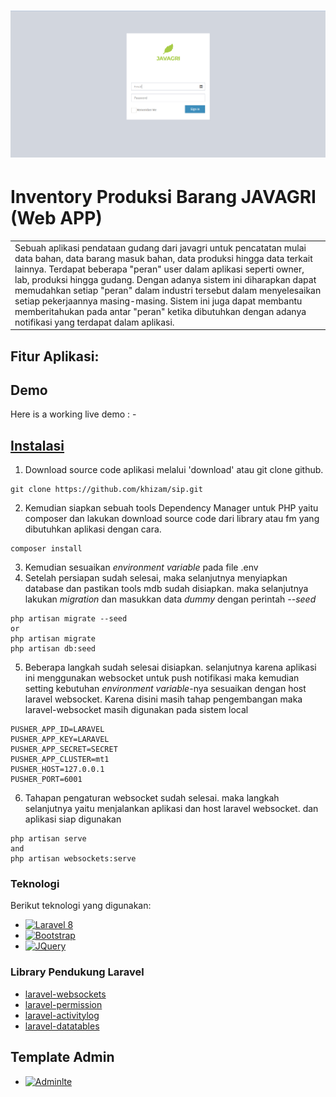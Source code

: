 # ![WebApp](https://github.com/khizam/sip/blob/main/readme/img/login.png)
# Inventory Produksi Barang JAVAGRI (Web APP)
<table>
<tr>
<td>
  Sebuah aplikasi pendataan gudang dari javagri untuk pencatatan mulai data bahan, data barang masuk bahan, data produksi hingga data terkait lainnya. Terdapat beberapa "peran" user dalam aplikasi seperti owner, lab, produksi hingga gudang. Dengan adanya sistem ini diharapkan dapat memudahkan setiap "peran" dalam industri tersebut dalam menyelesaikan setiap pekerjaannya masing-masing. Sistem ini juga dapat membantu memberitahukan pada antar "peran" ketika dibutuhkan dengan adanya notifikasi yang terdapat dalam aplikasi.
</td>
</tr>
</table>

Fitur Aplikasi:
-

## Demo
Here is a working live demo :  -


## [Instalasi](https://iharsh234.github.io/WebApp/) 
1. Download source code aplikasi melalui 'download' atau git clone github.
```
git clone https://github.com/khizam/sip.git
```
2. Kemudian siapkan sebuah tools Dependency Manager untuk PHP yaitu composer dan lakukan download source code dari library atau fm yang dibutuhkan aplikasi dengan cara. 
```
composer install
```
3. Kemudian sesuaikan *environment variable* pada file .env
4. Setelah persiapan sudah selesai, maka selanjutnya menyiapkan database dan pastikan tools mdb sudah disiapkan. maka selanjutnya lakukan *migration* dan masukkan data *dummy* dengan perintah *--seed*
```
php artisan migrate --seed
or
php artisan migrate
php artisan db:seed
```
5. Beberapa langkah sudah selesai disiapkan. selanjutnya karena aplikasi ini menggunakan websocket untuk push notifikasi maka kemudian setting kebutuhan *environment variable*-nya sesuaikan dengan host laravel websocket. Karena disini masih tahap pengembangan maka laravel-websocket masih digunakan pada sistem local
```
PUSHER_APP_ID=LARAVEL
PUSHER_APP_KEY=LARAVEL
PUSHER_APP_SECRET=SECRET
PUSHER_APP_CLUSTER=mt1
PUSHER_HOST=127.0.0.1
PUSHER_PORT=6001
```
6. Tahapan pengaturan websocket sudah selesai. maka langkah selanjutnya yaitu menjalankan aplikasi dan host laravel websocket. dan aplikasi siap digunakan
```
php artisan serve
and
php artisan websockets:serve
```

### Teknologi
Berikut teknologi yang digunakan:
* [![Laravel 8][Laravel.com]][Laravel-url]
* [![Bootstrap][Bootstrap.com]][Bootstrap-url]
* [![JQuery][JQuery.com]][JQuery-url]

### Library Pendukung Laravel
- [laravel-websockets](https://beyondco.de/docs/laravel-websockets/getting-started/introduction)
- [laravel-permission](https://spatie.be/docs/laravel-permission/v5/basic-usage/basic-usage)
- [laravel-activitylog](https://spatie.be/docs/laravel-activitylog/v4/introduction)
- [laravel-datatables](https://yajrabox.com/docs/laravel-datatables/master/installation)

## Template Admin
- [![Adminlte][adminlte.io.com]][Adminlte-url]


<!-- MARKDOWN LINKS & IMAGES -->
<!-- https://www.markdownguide.org/basic-syntax/#reference-style-links -->
[Laravel.com]: https://img.shields.io/badge/Laravel-FF2D20?style=for-the-badge&logo=laravel&logoColor=white
[Laravel-url]: https://laravel.com
[Bootstrap.com]: https://img.shields.io/badge/Bootstrap-563D7C?style=for-the-badge&logo=bootstrap&logoColor=white
[Bootstrap-url]: https://getbootstrap.com
[JQuery.com]: https://img.shields.io/badge/jQuery-0769AD?style=for-the-badge&logo=jquery&logoColor=white
[JQuery-url]: https://jquery.com 
[Adminlte.io.com]: https://img.shields.io/badge/Adminlte-0769AD?style=for-the-badge&logo=adminlte&logoColor=white
[Adminlte-url]: https://adminlte.io.com

